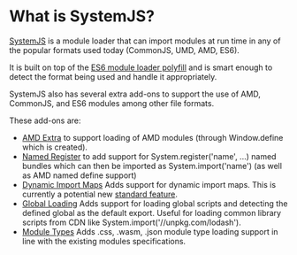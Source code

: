 # What is SystemJS?
[SystemJS](https://github.com/systemjs/systemjs) is a module loader that can import modules at run time in any of the popular formats used today (CommonJS, UMD, AMD, ES6). 

It is built on top of the [ES6 module loader polyfill](https://github.com/ModuleLoader/es6-module-loader) and is smart enough to detect the format being used and handle it appropriately. 

SystemJS also has several extra add-ons to support the use of AMD, CommonJS, and ES6 modules among other file formats.

These add-ons are:
- [AMD Extra](https://github.com/systemjs/systemjs/blob/main/dist/extras/amd.js)
  to support loading of AMD modules (through Window.define which is created).
- [Named Register](https://github.com/systemjs/systemjs/blob/main/dist/extras/named-register.js)
  to add support for System.register('name', ...) named bundles which can then be imported as System.import('name') (as well as AMD named define support)
- [Dynamic Import Maps](https://github.com/systemjs/systemjs/blob/main/dist/extras/dynamic-import-maps.js)
Adds support for dynamic import maps. This is currently a potential new [standard feature](https://github.com/guybedford/import-maps-extensions#lazy-loading-of-import-maps).
- [Global Loading](https://github.com/systemjs/systemjs/blob/main/dist/extras/global.js)
Adds support for loading global scripts and detecting the defined global as the default export. Useful for loading common library scripts from CDN like System.import('//unpkg.com/lodash').
- [Module Types](https://github.com/systemjs/systemjs/blob/main/dist/extras/module-types.js)
Adds .css, .wasm, .json module type loading support in line with the existing modules specifications.
